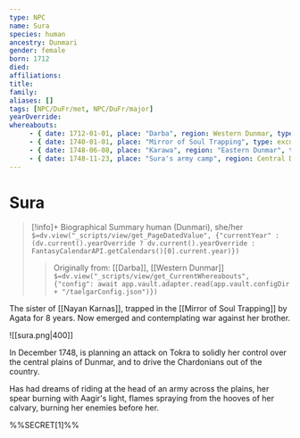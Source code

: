 ```yaml
---
type: NPC
name: Sura
species: human
ancestry: Dunmari
gender: female
born: 1712
died: 
affiliations: 
title:
family:
aliases: []
tags: [NPC/DuFr/met, NPC/DuFr/major]
yearOverride: 
whereabouts:
     - { date: 1712-01-01, place: "Darba", region: Western Dunmar, type: origin}
     - { date: 1740-01-01, place: "Mirror of Soul Trapping", type: excursion}
     - { date: 1748-06-08, place: "Karawa", region: "Eastern Dunmar", type: excursion}
     - { date: 1748-11-23, place: "Sura's army camp", region: Central Dunmar, type: excursion}
---
```

# Sura
>[!info]+ Biographical Summary
>human (Dunmari), she/her
>`$=dv.view("_scripts/view/get_PageDatedValue", {"currentYear" : (dv.current().yearOverride ? dv.current().yearOverride : FantasyCalendarAPI.getCalendars()[0].current.year)})`
>> Originally from: [[Darba]], [[Western Dunmar]]
>> `$=dv.view("_scripts/view/get_CurrentWhereabouts", {"config": await app.vault.adapter.read(app.vault.configDir + "/taelgarConfig.json")})`

The sister of [[Nayan Karnas]], trapped in the [[Mirror of Soul Trapping]] by Agata for 8 years. Now emerged and contemplating war against her brother.

![[sura.png|400]]

In December 1748, is planning an attack on Tokra to solidly her control over the central plains of Dunmar, and to drive the Chardonians out of the country. 

Has had dreams of riding at the head of an army across the plains, her spear burning with Aagir's light, flames spraying from the hooves of her calvary, burning her enemies before her. 

%%SECRET[1]%%